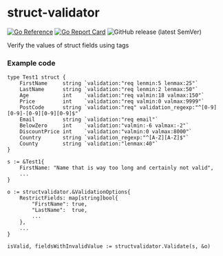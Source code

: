 # struct-validator

[![Go Reference](https://pkg.go.dev/badge/github.com/go-phings/struct-validator.svg)](https://pkg.go.dev/github.com/go-phings/struct-validator) [![Go Report Card](https://goreportcard.com/badge/github.com/go-phings/struct-validator)](https://goreportcard.com/report/github.com/go-phings/struct-validator) ![GitHub release (latest SemVer)](https://img.shields.io/github/v/release/go-phings/struct-validator?sort=semver)

Verify the values of struct fields using tags

### Example code

```
type Test1 struct {
	FirstName     string `validation:"req lenmin:5 lenmax:25"`
	LastName      string `validation:"req lenmin:2 lenmax:50"`
	Age           int    `validation:"req valmin:18 valmax:150"`
	Price         int    `validation:"req valmin:0 valmax:9999"`
	PostCode      string `validation:"req" validation_regexp:"^[0-9][0-9]-[0-9][0-9][0-9]$"`
	Email         string `validation:"req email"`
	BelowZero     int    `validation:"valmin:-6 valmax:-2"`
	DiscountPrice int    `validation:"valmin:0 valmax:8000"`
	Country       string `validation_regexp:"^[A-Z][A-Z]$"`
	County        string `validation:"lenmax:40"`
}

s := &Test1{
	FirstName: "Name that is way too long and certainly not valid",
	...
}

o := structvalidator.&ValidationOptions{
	RestrictFields: map[string]bool{
		"FirstName": true,
		"LastName":  true,
		...
	},
	...
}

isValid, fieldsWithInvalidValue := structvalidator.Validate(s, &o)
```
